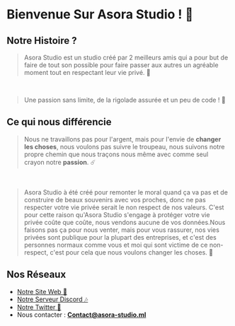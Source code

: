 # Bienvenue Sur Asora Studio ! 👋

## Notre Histoire ?
> Asora Studio est un studio créé par 2 meilleurs amis qui a pour but de faire de tout son possible pour faire passer aux autres un agréable moment tout en respectant leur vie privé. 💞
<br>

> Une passion sans limite, de la rigolade assurée et un peu de code ! 🗻

## Ce qui nous différencie
> Nous ne travaillons pas pour l'argent, mais pour l'envie de **changer les choses**, nous voulons pas suivre le troupeau, nous suivons notre propre chemin que nous traçons nous même avec comme seul crayon notre **passion**. ☄️
<br>

> Asora Studio à été créé pour remonter le moral quand ça va pas et de construire de beaux souvenirs avec vos proches, donc ne pas respecter votre vie privée serait le non respect de nos valeurs. C'est pour cette raison qu'Asora Studio s'engage à protéger votre vie privée coûte que coûte, nous vendons aucune de vos données.Nous faisons pas ça pour nous venter, mais pour vous rassurer, nos vies privées sont publique pour la plupart des entreprises, et c'est des personnes normaux comme vous et moi qui sont victime de ce non-respect, c'est pour cela que nous voulons changer les choses. 💫
 
## Nos Réseaux
- [Notre Site Web 🌴](https://asora-studio.ml) 
- [Notre Serveur Discord 🎶](https://discord.gg/n7rc4EF3qH)
- [Notre Twitter 🍹](https://twitter.com/asorastudio)
- Nous contacter : **Contact@asora-studio.ml**
